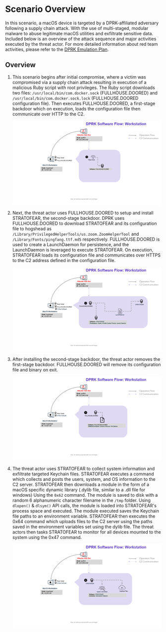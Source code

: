 # Scenario Overview

In this scenario, a macOS device is targeted by a DPRK-affiliated adversary following a supply chain attack. With the use of multi-staged, modular malware to abuse legitimate macOS utilities and exfiltrate sensitive data. Included below is an overview of the attack sequence and major activities executed by the threat actor. For more detailed information about red team activities, please refer to the [DPRK Emulation Plan](../Emulation_Plan/ER6_DPRK_Scenario.md).

## Overview

1. This scenario begins after initial compromise, where a victim was compromised via a supply chain attack resulting in execution of a malicious Ruby script with root privileges. The Ruby script downloads two files: `/usr/local/bin/com.docker.sock` (FULLHOUSE.DOORED) and `/usr/local/bin/com.docker.sock.lock` (FULLHOUSE.DOORED configuration file). Then executes FULLHOUSE.DOORED,  a first-stage backdoor which on execution, loads the configuration file then communicate over HTTP to the C2.

    ![DPRKSoftwareFlowS1.png](../Resources/assets/DPRKSoftwareFlowS1.png)

2. Next, the threat actor uses FULLHOUSE.DOORED to setup and install STRATOFEAR, the second-stage backdoor. DPRK uses FULLHOUSE.DOORED to download STRATOFEAR and its configuration file to hogshead as `/Library/PrivilegedHelperTools/us.zoom.ZoomHelperTool` and `/Library/Fonts/pingfang.ttf.md5` respectively. FULLHOUSE.DOORED is used to create a LaunchDaemon for persistence, and the LaunchDaemon is leveraged to execute STRATOFEAR. On execution, STRATOFEAR loads its configuration file and communicates over HTTPS to the C2 address defined in the configuration file.

    ![DPRKSoftwareFlowS2.png](../Resources/assets/DPRKSoftwareFlowS2.png)

3. After installing the second-stage backdoor, the threat actor removes the first-stage backdoor. FULLHOUSE.DOORED will remove its configuration file and binary on exit.

    ![DPRKSoftwareFlowS3.png](../Resources/assets/DPRKSoftwareFlowS3.png)

4. The threat actor uses STRATOFEAR to collect system information and exfiltrate targeted Keychain files. STRATOFEAR executes a command which collects and posts the users, system, and OS information to the C2 server. STRATOFEAR then downloads a module in the form of a macOS specific dynamic library (.dylib file, similar to a .dll file for windows) Using the `0x62` command. The module is saved to disk with a random 6 alphanumeric character filename in the `/tmp` folder. Using `dlopen()` & `dlsym()` API calls, the module is loaded into STRATOFEAR's process space and executed. The module executed saves the Keychain file paths to an environment variable. STRATOFEAR then executes the 0x64 command which uploads files to the C2 server using the paths saved in the environment variables set using the dylib file. The threat actors then tasks STRATOFEAR to monitor for all devices mounted to the system using the 0x47 command.

    ![DPRKSoftwareFlowS4.png](../Resources/assets/DPRKSoftwareFlowS4.png)